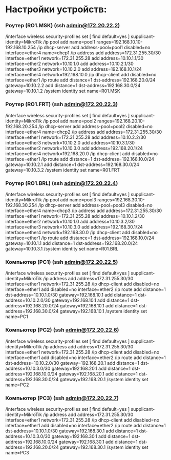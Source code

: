 # Настройки устройств: #

### Роутер (RO1.MSK) (ssh admin@172.20.22.2) ###
/interface wireless security-profiles
set [ find default=yes ] supplicant-identity=MikroTik
/ip pool
add name=pool1 ranges=192.168.10.10-192.168.10.254
/ip dhcp-server
add address-pool=pool1 disabled=no interface=ether4 name=dhcp1
/ip address
add address=172.31.255.30/30 interface=ether1 network=172.31.255.28
add address=10.10.1.1/30 interface=ether2 network=10.10.1.0
add address=10.10.2.1/30 interface=ether3 network=10.10.2.0
add address=192.168.10.1/24 interface=ether4 network=192.168.10.0
/ip dhcp-client
add disabled=no interface=ether1
/ip route
add distance=1 dst-address=192.168.20.0/24 gateway=10.10.2.2
add distance=1 dst-address=192.168.30.0/24 gateway=10.10.1.2
/system identity
set name=R01.MSK

### Роутер (RO1.FRT) (ssh admin@172.20.22.3) ###
/interface wireless security-profiles
set [ find default=yes ] supplicant-identity=MikroTik
/ip pool
add name=pool2 ranges=192.168.20.10-192.168.20.254
/ip dhcp-server
add address-pool=pool2 disabled=no interface=ether4 name=dhcp2
/ip address
add address=172.31.255.30/30 interface=ether1 network=172.31.255.28
add address=10.10.2.2/30 interface=ether3 network=10.10.2.0
add address=10.10.3.1/30 interface=ether2 network=10.10.3.0
add address=192.168.20.1/24 interface=ether4 network=192.168.20.0
/ip dhcp-client
add disabled=no interface=ether1
/ip route
add distance=1 dst-address=192.168.10.0/24 gateway=10.10.2.1
add distance=1 dst-address=192.168.30.0/24 gateway=10.10.3.2
/system identity
set name=R01.FRT

### Роутер (RO1.BRL) (ssh admin@172.20.22.4) ###
/interface wireless security-profiles
set [ find default=yes ] supplicant-identity=MikroTik
/ip pool
add name=pool3 ranges=192.168.30.10-192.168.30.254
/ip dhcp-server
add address-pool=pool3 disabled=no interface=ether4 name=dhcp3
/ip address
add address=172.31.255.30/30 interface=ether1 network=172.31.255.28
add address=10.10.1.2/30 interface=ether2 network=10.10.1.0
add address=10.10.3.2/30 interface=ether3 network=10.10.3.0
add address=192.168.30.1/24 interface=ether4 network=192.168.30.0
/ip dhcp-client
add disabled=no interface=ether1
/ip route
add distance=1 dst-address=192.168.10.0/24 gateway=10.10.1.1
add distance=1 dst-address=192.168.20.0/24 gateway=10.10.3.1
/system identity
set name=R01.BRL

### Компьютер (PC1) (ssh admin@172.20.22.5) ### 
/interface wireless security-profiles
set [ find default=yes ] supplicant-identity=MikroTik
/ip address
add address=172.31.255.30/30 interface=ether1 network=172.31.255.28
/ip dhcp-client
add disabled=no interface=ether1
add disabled=no interface=ether2
/ip route
add distance=1 dst-address=10.10.1.0/30 gateway=192.168.10.1
add distance=1 dst-address=10.10.2.0/30 gateway=192.168.10.1
add distance=1 dst-address=192.168.20.0/24 gateway=192.168.10.1
add distance=1 dst-address=192.168.30.0/24 gateway=192.168.10.1
/system identity
set name=PC1

### Компьютер (PC2) (ssh admin@172.20.22.6) ### 
/interface wireless security-profiles
set [ find default=yes ] supplicant-identity=MikroTik
/ip address
add address=172.31.255.30/30 interface=ether1 network=172.31.255.28
/ip dhcp-client
add disabled=no interface=ether1
add disabled=no interface=ether2
/ip route
add distance=1 dst-address=10.10.2.0/30 gateway=192.168.20.1
add distance=1 dst-address=10.10.3.0/30 gateway=192.168.20.1
add distance=1 dst-address=192.168.10.0/24 gateway=192.168.20.1
add distance=1 dst-address=192.168.30.0/24 gateway=192.168.20.1
/system identity
set name=PC2

### Компьютер (PC3) (ssh admin@172.20.22.7) ### 
/interface wireless security-profiles
set [ find default=yes ] supplicant-identity=MikroTik
/ip address
add address=172.31.255.30/30 interface=ether1 network=172.31.255.28
/ip dhcp-client
add disabled=no interface=ether1
add disabled=no interface=ether2
/ip route
add distance=1 dst-address=10.10.1.0/30 gateway=192.168.30.1
add distance=1 dst-address=10.10.3.0/30 gateway=192.168.30.1
add distance=1 dst-address=192.168.10.0/24 gateway=192.168.30.1
add distance=1 dst-address=192.168.20.0/24 gateway=192.168.30.1
/system identity
set name=PC3
